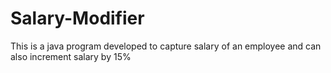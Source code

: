 # Salary-Modifier
This is a java program developed to capture salary of an employee and can also increment salary by 15%
